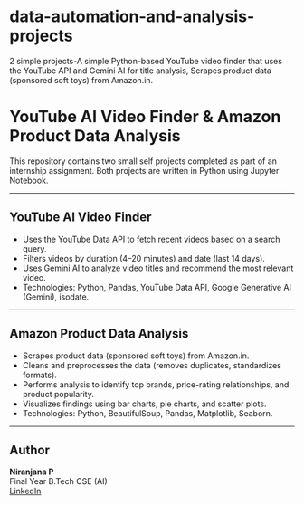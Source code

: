 # data-automation-and-analysis-projects
2 simple projects-A simple Python-based YouTube video finder that uses the YouTube API and Gemini AI for title analysis, Scrapes product data (sponsored soft toys) from Amazon.in.
# YouTube AI Video Finder & Amazon Product Data Analysis

This repository contains two small self projects completed as part of an internship assignment. Both projects are written in Python using Jupyter Notebook.

---

## YouTube AI Video Finder

- Uses the YouTube Data API to fetch recent videos based on a search query.
- Filters videos by duration (4–20 minutes) and date (last 14 days).
- Uses Gemini AI to analyze video titles and recommend the most relevant video.
- Technologies: Python, Pandas, YouTube Data API, Google Generative AI (Gemini), isodate.

---

## Amazon Product Data Analysis

- Scrapes product data (sponsored soft toys) from Amazon.in.
- Cleans and preprocesses the data (removes duplicates, standardizes formats).
- Performs analysis to identify top brands, price-rating relationships, and product popularity.
- Visualizes findings using bar charts, pie charts, and scatter plots.
- Technologies: Python, BeautifulSoup, Pandas, Matplotlib, Seaborn.

---

## Author

**Niranjana P**  
Final Year B.Tech CSE (AI)  
[LinkedIn](https://www.linkedin.com/in/niranjanapradeep-aa30772bb)

